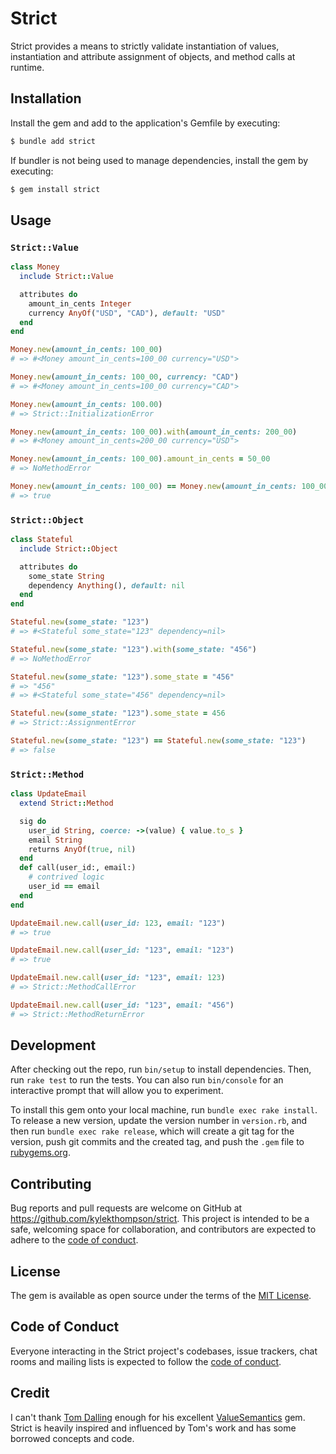 # Strict

Strict provides a means to strictly validate instantiation of values, instantiation and attribute assignment of objects, and method calls at runtime.

## Installation

Install the gem and add to the application's Gemfile by executing:

```sh
$ bundle add strict
```

If bundler is not being used to manage dependencies, install the gem by executing:

```sh
$ gem install strict
```

## Usage

### `Strict::Value`

```rb
class Money
  include Strict::Value

  attributes do
    amount_in_cents Integer
    currency AnyOf("USD", "CAD"), default: "USD"
  end
end

Money.new(amount_in_cents: 100_00)
# => #<Money amount_in_cents=100_00 currency="USD">

Money.new(amount_in_cents: 100_00, currency: "CAD")
# => #<Money amount_in_cents=100_00 currency="CAD">

Money.new(amount_in_cents: 100.00)
# => Strict::InitializationError

Money.new(amount_in_cents: 100_00).with(amount_in_cents: 200_00)
# => #<Money amount_in_cents=200_00 currency="USD">

Money.new(amount_in_cents: 100_00).amount_in_cents = 50_00
# => NoMethodError

Money.new(amount_in_cents: 100_00) == Money.new(amount_in_cents: 100_00)
# => true
```

### `Strict::Object`

```rb
class Stateful
  include Strict::Object

  attributes do
    some_state String
    dependency Anything(), default: nil
  end
end

Stateful.new(some_state: "123")
# => #<Stateful some_state="123" dependency=nil>

Stateful.new(some_state: "123").with(some_state: "456")
# => NoMethodError

Stateful.new(some_state: "123").some_state = "456"
# => "456"
# => #<Stateful some_state="456" dependency=nil>

Stateful.new(some_state: "123").some_state = 456
# => Strict::AssignmentError

Stateful.new(some_state: "123") == Stateful.new(some_state: "123")
# => false
```

### `Strict::Method`

```rb
class UpdateEmail
  extend Strict::Method

  sig do
    user_id String, coerce: ->(value) { value.to_s }
    email String
    returns AnyOf(true, nil)
  end
  def call(user_id:, email:)
    # contrived logic
    user_id == email
  end
end

UpdateEmail.new.call(user_id: 123, email: "123")
# => true

UpdateEmail.new.call(user_id: "123", email: "123")
# => true

UpdateEmail.new.call(user_id: "123", email: 123)
# => Strict::MethodCallError

UpdateEmail.new.call(user_id: "123", email: "456")
# => Strict::MethodReturnError
```

## Development

After checking out the repo, run `bin/setup` to install dependencies. Then, run `rake test` to run the tests. You can also run `bin/console` for an interactive prompt that will allow you to experiment.

To install this gem onto your local machine, run `bundle exec rake install`. To release a new version, update the version number in `version.rb`, and then run `bundle exec rake release`, which will create a git tag for the version, push git commits and the created tag, and push the `.gem` file to [rubygems.org](https://rubygems.org).

## Contributing

Bug reports and pull requests are welcome on GitHub at https://github.com/kylekthompson/strict. This project is intended to be a safe, welcoming space for collaboration, and contributors are expected to adhere to the [code of conduct](https://github.com/kylekthompson/strict/blob/main/CODE_OF_CONDUCT.md).

## License

The gem is available as open source under the terms of the [MIT License](https://opensource.org/licenses/MIT).

## Code of Conduct

Everyone interacting in the Strict project's codebases, issue trackers, chat rooms and mailing lists is expected to follow the [code of conduct](https://github.com/kylekthompson/strict/blob/main/CODE_OF_CONDUCT.md).

## Credit

I can't thank [Tom Dalling](https://github.com/tomdalling) enough for his excellent [ValueSemantics](https://github.com/tomdalling/value_semantics) gem. Strict is heavily inspired and influenced by Tom's work and has some borrowed concepts and code.
